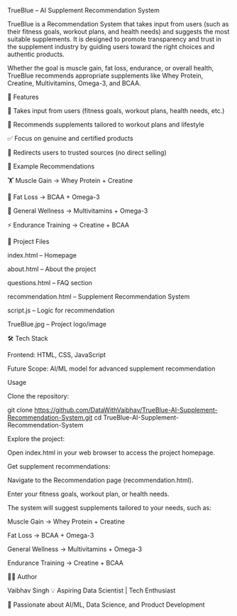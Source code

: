 TrueBlue – AI Supplement Recommendation System

TrueBlue is a Recommendation System that takes input from users (such as their fitness goals, workout plans, and health needs) and suggests the most suitable supplements. It is designed to promote transparency and trust in the supplement industry by guiding users toward the right choices and authentic products.

Whether the goal is muscle gain, fat loss, endurance, or overall health, TrueBlue recommends appropriate supplements like Whey Protein, Creatine, Multivitamins, Omega-3, and BCAA.

🚀 Features

📝 Takes input from users (fitness goals, workout plans, health needs, etc.)

🎯 Recommends supplements tailored to workout plans and lifestyle

✅ Focus on genuine and certified products

🔗 Redirects users to trusted sources (no direct selling)

📌 Example Recommendations

🏋️ Muscle Gain → Whey Protein + Creatine

🏃 Fat Loss → BCAA + Omega-3

🧘 General Wellness → Multivitamins + Omega-3

⚡ Endurance Training → Creatine + BCAA

📂 Project Files

index.html – Homepage

about.html – About the project

questions.html – FAQ section

recommendation.html – Supplement Recommendation System

script.js – Logic for recommendation

TrueBlue.jpg – Project logo/image

🛠️ Tech Stack

Frontend: HTML, CSS, JavaScript

Future Scope: AI/ML model for advanced supplement recommendation

Usage

Clone the repository:

git clone https://github.com/DataWithVaibhav/TrueBlue-AI-Supplement-Recommendation-System.git
cd TrueBlue-AI-Supplement-Recommendation-System


Explore the project:

Open index.html in your web browser to access the project homepage.

Get supplement recommendations:

Navigate to the Recommendation page (recommendation.html).

Enter your fitness goals, workout plan, or health needs.

The system will suggest supplements tailored to your needs, such as:

Muscle Gain → Whey Protein + Creatine

Fat Loss → BCAA + Omega-3

General Wellness → Multivitamins + Omega-3

Endurance Training → Creatine + BCAA


👨‍💻 Author

Vaibhav Singh
💡 Aspiring Data Scientist | Tech Enthusiast

📌 Passionate about AI/ML, Data Science, and Product Development


